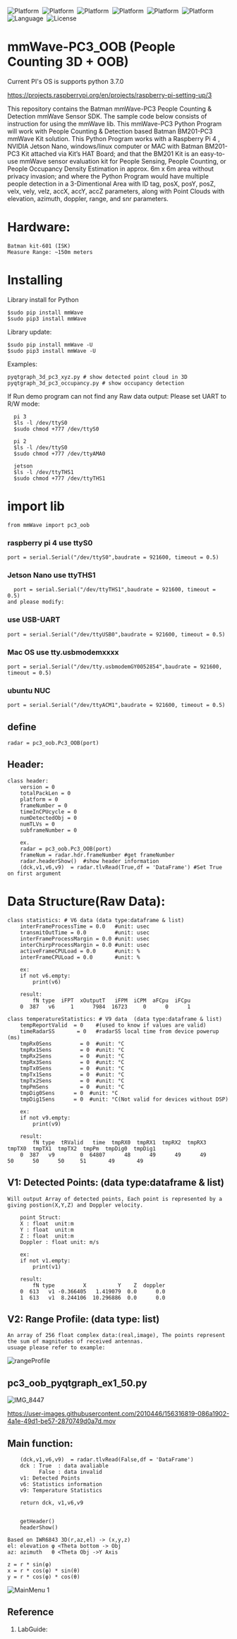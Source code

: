 ![Platform](https://img.shields.io/badge/Raspberry-Pi3-orange.svg)&nbsp;
![Platform](https://img.shields.io/badge/Raspberry-Pi4-orange.svg)&nbsp;
![Platform](https://img.shields.io/badge/ubuntu-NCU-orange.svg)&nbsp;
![Platform](https://img.shields.io/badge/Win-OS-blue)&nbsp;
![Platform](https://img.shields.io/badge/Mac-OS-lightgrey)&nbsp;
![Platform](https://img.shields.io/badge/Jeson-Nano-green.svg)&nbsp;
![Language](https://img.shields.io/badge/python-%3E3.6%20-green.svg)&nbsp;
![License](http://img.shields.io/badge/license-MIT-green.svg?style=flat)

# mmWave-PC3_OOB (People Counting 3D + OOB)

Current PI's OS is supports python 3.7.0

https://projects.raspberrypi.org/en/projects/raspberry-pi-setting-up/3

This repository contains the Batman mmWave-PC3 People Counting & Detection mmWave Sensor SDK. The sample code below consists of instruction for using the mmWave lib. This mmWave-PC3 Python Program will work with People Counting & Detection based Batman BM201-PC3 mmWave Kit solution. This Python Program works with a Raspberry Pi 4 , NVIDIA Jetson Nano, windows/linux computer or MAC with Batman BM201-PC3 Kit attached via Kit’s HAT Board; and that the BM201 Kit is an easy-to-use mmWave sensor evaluation kit for People Sensing, People Counting, or People Occupancy Density Estimation in approx. 6m x 6m area without privacy invasion; and where the Python Program would have multiple people detection in a 3-Dimentional Area with ID tag, posX, posY, posZ, velx, vely, velz, accX, accY, accZ parameters, along with Point Clouds with elevation, azimuth, doppler, range, and snr parameters.


# Hardware:
    Batman kit-601 (ISK)
    Measure Range: ~150m meters
    
# Installing

Library install for Python

    $sudo pip install mmWave
    $sudo pip3 install mmWave

Library update:

    $sudo pip install mmWave -U
    $sudo pip3 install mmWave -U

Examples:
    
    pyqtgraph_3d_pc3_xyz.py # show detected point cloud in 3D
    pyqtgraph_3d_pc3_occupancy.py # show occupancy detection
    
If Run demo program can not find any Raw data output:
      Please set UART to R/W mode: 
      
      pi 3
      $ls -l /dev/ttyS0
      $sudo chmod +777 /dev/ttyS0
      
      pi 2 
      $ls -l /dev/ttyS0
      $sudo chmod +777 /dev/ttyAMA0
      
      jetson
      $ls -l /dev/ttyTHS1
      $sudo chmod +777 /dev/ttyTHS1



 # import lib

    from mmWave import pc3_oob

  ### raspberry pi 4 use ttyS0
    port = serial.Serial("/dev/ttyS0",baudrate = 921600, timeout = 0.5)

  ### Jetson Nano use ttyTHS1
      port = serial.Serial("/dev/ttyTHS1",baudrate = 921600, timeout = 0.5)
    and please modify: 
    
  ### use USB-UART
    port = serial.Serial("/dev/ttyUSB0",baudrate = 921600, timeout = 0.5)
 
  ### Mac OS use tty.usbmodemxxxx
    port = serial.Serial("/dev/tty.usbmodemGY0052854",baudrate = 921600, timeout = 0.5)
  
  ### ubuntu NUC
    port = serial.Serial("/dev/ttyACM1",baudrate = 921600, timeout = 0.5)


## define

    radar = pc3_oob.Pc3_OOB(port)

## Header:

    class header:
        version = 0
        totalPackLen = 0
        platform = 0
        frameNumber = 0
        timeInCPUcycle = 0
        numDetectedObj = 0
        numTLVs = 0
        subframeNumber = 0
        
        ex.
        radar = pc3_oob.Pc3_OOB(port)
        frameNum = radar.hdr.frameNumber #get frameNumber  
        radar.headerShow()  #show header information
        (dck,v1,v6,v9)  = radar.tlvRead(True,df = 'DataFrame') #Set True on first argument
 
 # Data Structure(Raw Data):
        
    class statistics: # V6 data (data type:dataframe & list)
        interFrameProcessTime = 0.0   #unit: usec
        transmitOutTime = 0.0         #unit: usec
        interFrameProcessMargin = 0.0 #unit: usec
        interChirpProcessMargin = 0.0 #unit: usec
        activeFrameCPULoad = 0.0      #unit: %
        interFrameCPULoad = 0.0       #unit: %
        
        ex:
        if not v6.empty:
            print(v6)
            
        result:
            fN type  iFPT  xOutputT   iFPM  iCPM  aFCpu  iFCpu
        0  387   v6     1      7984  16723     0      0      1
        
    class temperatureStatistics: # V9 data  (data type:dataframe & list)
        tempReportValid  = 0    #(used to know if values are valid)
        timeRadarSS       = 0   #radarSS local time from device powerup (ms)
        tmpRx0Sens         = 0  #unit: °C
        tmpRx1Sens         = 0  #unit: °C
        tmpRx2Sens         = 0  #unit: °C
        tmpRx3Sens         = 0  #unit: °C
        tmpTx0Sens         = 0  #unit: °C
        tmpTx1Sens         = 0  #unit: °C
        tmpTx2Sens         = 0  #unit: °C
        tmpPmSens          = 0  #unit: °C
        tmpDig0Sens      = 0  #unit: °C
        tmpDig1Sens      = 0  #unit: °C(Not valid for devices without DSP)
        
        ex: 
        if not v9.empty: 
            print(v9) 
        
        result:   
            fN type  tRValid   time  tmpRX0  tmpRX1  tmpRX2  tmpRX3  tmpTX0  tmpTX1  tmpTX2  tmpPm  tmpDig0  tmpDig1
        0  387   v9        0  64807      48      49      49      49      50      50      50     51       49       49


## V1: Detected Points: (data type:dataframe & list)
    Will output Array of detected points, Each point is represented by a giving postion(X,Y,Z) and Doppler velocity.
    
        point Struct:
        X : float  unit:m
        Y : float  unit:m
        Z : float  unit:m
        Doppler : float unit: m/s
        
        ex:
        if not v1.empty:
            print(v1)
        
        result:
            fN type         X          Y    Z  doppler
        0  613   v1 -0.366405   1.419079  0.0      0.0
        1  613   v1  8.244106  10.296886  0.0      0.0
    
 ## V2: Range Profile: (data type: list)
    An array of 256 float complex data:(real,image), The points represent the sum of magnitudes of received antennas.
    usuage please refer to example:
    
    
![rangeProfile](https://user-images.githubusercontent.com/2010446/156333660-f31976ff-c343-457e-906a-c10b450d0246.jpg)
  
    
    
    
## pc3_oob_pyqtgraph_ex1_50.py 

![IMG_8447](https://user-images.githubusercontent.com/2010446/156317589-6bacf303-bf2e-4d5d-864d-61b30aa14410.jpg)

https://user-images.githubusercontent.com/2010446/156316819-086a1902-4a1e-49d1-be57-2870749d0a7d.mov
    
  
## Main function:
 
        (dck,v1,v6,v9)  = radar.tlvRead(False,df = 'DataFrame')
        dck : True  : data avaliable
              False : data invalid
        v1: Detected Points
        v6: Statistics information
        v9: Temperature Statistics

        return dck, v1,v6,v9 
      
   
        getHeader()
        headerShow()
        
    Based on IWR6843 3D(r,az,el) -> (x,y,z)
    el: elevation φ <Theta bottom -> Obj    
    az: azimuth   θ <Theta Obj ->Y Axis 
    
    z = r * sin(φ)
    x = r * cos(φ) * sin(θ)
    y = r * cos(φ) * cos(θ)
    
 ![MainMenu 1](https://github.com/bigheadG/imageDir/blob/master/objGeoSmall.png)
			


## Reference

 
1. LabGuide: 



